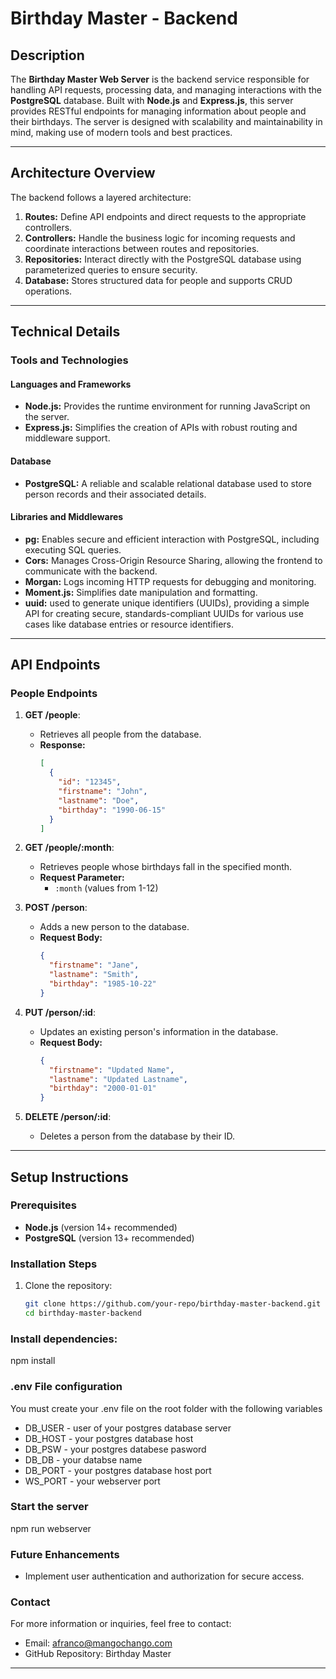 # Birthday Master - Backend

## Description

The **Birthday Master Web Server** is the backend service responsible for handling API requests, processing data, and managing interactions with the **PostgreSQL** database. Built with **Node.js** and **Express.js**, this server provides RESTful endpoints for managing information about people and their birthdays. The server is designed with scalability and maintainability in mind, making use of modern tools and best practices.

---

## Architecture Overview

The backend follows a layered architecture:
1. **Routes:** Define API endpoints and direct requests to the appropriate controllers.
2. **Controllers:** Handle the business logic for incoming requests and coordinate interactions between routes and repositories.
3. **Repositories:** Interact directly with the PostgreSQL database using parameterized queries to ensure security.
4. **Database:** Stores structured data for people and supports CRUD operations.

---

## Technical Details

### Tools and Technologies

#### Languages and Frameworks
- **Node.js:** Provides the runtime environment for running JavaScript on the server.
- **Express.js:** Simplifies the creation of APIs with robust routing and middleware support.

#### Database
- **PostgreSQL:** A reliable and scalable relational database used to store person records and their associated details.

#### Libraries and Middlewares
- **pg:** Enables secure and efficient interaction with PostgreSQL, including executing SQL queries.
- **Cors:** Manages Cross-Origin Resource Sharing, allowing the frontend to communicate with the backend.
- **Morgan:** Logs incoming HTTP requests for debugging and monitoring.
- **Moment.js:** Simplifies date manipulation and formatting.
- **uuid:** used to generate unique identifiers (UUIDs), providing a simple API for creating secure, standards-compliant UUIDs for various use cases like database entries or resource identifiers.

---

## API Endpoints

### People Endpoints
1. **GET /people**:  
   - Retrieves all people from the database.
   - **Response:**  
     ```json
     [
       {
         "id": "12345",
         "firstname": "John",
         "lastname": "Doe",
         "birthday": "1990-06-15"
       }
     ]
     ```

2. **GET /people/:month**:  
   - Retrieves people whose birthdays fall in the specified month.
   - **Request Parameter:**  
     - `:month` (values from 1-12)  

3. **POST /person**:  
   - Adds a new person to the database.
   - **Request Body:**  
     ```json
     {
       "firstname": "Jane",
       "lastname": "Smith",
       "birthday": "1985-10-22"
     }
     ```

4. **PUT /person/:id**:  
   - Updates an existing person's information in the database.
   - **Request Body:**  
     ```json
     {
       "firstname": "Updated Name",
       "lastname": "Updated Lastname",
       "birthday": "2000-01-01"
     }
     ```

5. **DELETE /person/:id**:  
   - Deletes a person from the database by their ID.

---

## Setup Instructions

### Prerequisites
- **Node.js** (version 14+ recommended)
- **PostgreSQL** (version 13+ recommended)

### Installation Steps
1. Clone the repository:
   ```bash
   git clone https://github.com/your-repo/birthday-master-backend.git
   cd birthday-master-backend

### Install dependencies:
npm install

### .env File configuration

You must create your .env file on the root folder with the following variables

* DB_USER - user of your postgres database server
* DB_HOST - your postgres database host
* DB_PSW - your postgres databese pasword
* DB_DB - your databse name
* DB_PORT - your postgres database host port
* WS_PORT - your webserver port

### Start the server
npm run webserver

### Future Enhancements

* Implement user authentication and authorization for secure access.

### Contact

For more information or inquiries, feel free to contact:

* Email: afranco@mangochango.com
* GitHub Repository: Birthday Master

---